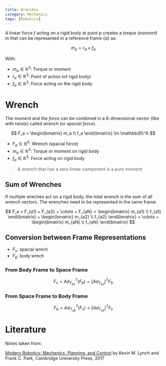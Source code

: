 ```yaml
---
title: Wrenches
category: Mechanics
tags: [Robotics]
---
```


A linear force $f$ acting on a rigid body at point $p$ creates a *torque* (*moment*) $m$ that can be represented in a reference frame $\{a\}$ as:

$$
m_a = r_a \times f_a
$$

With:

- $m_a \in \mathbb{R}^3$: Torque or moment
- $r_a \in \mathbb{R}^3$: Point of action (of rigid body)
- $f_a \in \mathbb{R}^3$: Force acting on the rigid body


# Wrench

The *moment* and the *force* can be combined in a 6-dimensional vector (like with twists) called *wrench* (or *spacial force*).

$$
F_a =
\begin{bmatrix}
m_a \\
f_a
\end{bmatrix}
\in \mathbb{R}^6
$$

- $F_a \in \mathbb{R}^6$: Wrench (spacial force)
- $m_a \in \mathbb{R}^3$: Torque or moment on rigid body
- $f_a \in \mathbb{R}^3$: Force acting on rigid body

> A wrench that has a zero linear component is a *pure moment*

## Sum of Wrenches

If multiple wreches act on a rigid body, the total wrench is the sum of all wrench vectors. The wrenches need to be represented in the same frame.

$$
F_a = F_{a1} + F_{a2} + \cdots + F_{aN} =
\begin{bmatrix}
m_{a1} \\
f_{a1}
\end{bmatrix} +
\begin{bmatrix}
m_{a2} \\
f_{a2}
\end{bmatrix} +
\cdots +
\begin{bmatrix}
m_{aN} \\
f_{aN}
\end{bmatrix}
$$

## Conversion between Frame Representations


- $F_s$: spacial wrech
- $F_b$: body wrech

### From Body Frame to Space Frame

$$
F_s = Ad_{T_{bs}}^T(F_b)= [Ad_{T_{bs}}]^TF_b
$$

### From Space Frame to Body Frame

$$
F_b = Ad_{T_{sb}}^T(F_s)= [Ad_{T_{sb}}]^TF_s
$$

# Literature

Notes taken from:

[Modern Robotics: Mechanics, Planning, and Control](http://hades.mech.northwestern.edu/index.php/Modern_Robotics) by Kevin M. Lynch and Frank C. Park, Cambridge University Press, 2017

